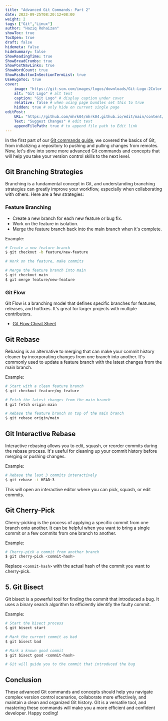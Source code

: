 ```yaml
---
title: "Advanced Git Commands: Part 2"
date: 2023-09-25T08:20:12+08:00
weight: 2
tags: ["Git","Linux"]
author: "Haziq Rohaizan"
showToc: true
TocOpen: true
draft: false
hidemeta: false
hideSummary: false
ShowReadingTime: true
ShowBreadCrumbs: true
ShowPostNavLinks: true
ShowWordCount: true
ShowRssButtonInSectionTermList: true
UseHugoToc: true
cover:
    image: "https://git-scm.com/images/logos/downloads/Git-Logo-2Color.png" # image path/url
    alt: "Git Logo" # alt text
    caption: "Git Logo" # display caption under cover
    relative: false # when using page bundles set this to true
    hidden: true # only hide on current single page
editPost:
    URL: "https://github.com/mhrk04/mhrk04.github.io/edit/main/content/"
    Text: "Suggest Changes" # edit text
    appendFilePath: true # to append file path to Edit link
---
```


In the first part of our [Git commands guide](/posts/2023/sept/git/masteringgitcommandsadevelopersguide/), we covered the basics of Git, from initializing a repository to pushing and pulling changes from remotes. Now, let's dive into some more advanced Git commands and concepts that will help you take your version control skills to the next level.

##  Git Branching Strategies

Branching is a fundamental concept in Git, and understanding branching strategies can greatly improve your workflow, especially when collaborating with others. Here are a few strategies:

### Feature Branching

- Create a new branch for each new feature or bug fix.
- Work on the feature in isolation.
- Merge the feature branch back into the main branch when it's complete.

Example:

```bash
# Create a new feature branch
$ git checkout -b feature/new-feature

# Work on the feature, make commits

# Merge the feature branch into main
$ git checkout main
$ git merge feature/new-feature
```

### Git Flow

Git Flow is a branching model that defines specific branches for features, releases, and hotfixes. It's great for larger projects with multiple contributors.

- [Git Flow Cheat Sheet](https://danielkummer.github.io/git-flow-cheatsheet/)

## Git Rebase

Rebasing is an alternative to merging that can make your commit history cleaner by incorporating changes from one branch into another. It's commonly used to update a feature branch with the latest changes from the main branch.

Example:

```bash
# Start with a clean feature branch
$ git checkout feature/my-feature

# Fetch the latest changes from the main branch
$ git fetch origin main

# Rebase the feature branch on top of the main branch
$ git rebase origin/main
```

## Git Interactive Rebase

Interactive rebasing allows you to edit, squash, or reorder commits during the rebase process. It's useful for cleaning up your commit history before merging or pushing changes.

Example:

```bash
# Rebase the last 3 commits interactively
$ git rebase -i HEAD~3
```

This will open an interactive editor where you can pick, squash, or edit commits.

## Git Cherry-Pick

Cherry-picking is the process of applying a specific commit from one branch onto another. It can be helpful when you want to bring a single commit or a few commits from one branch to another.

Example:

```bash
# Cherry-pick a commit from another branch
$ git cherry-pick <commit-hash>
```

Replace `<commit-hash>` with the actual hash of the commit you want to cherry-pick.

## 5. Git Bisect

Git bisect is a powerful tool for finding the commit that introduced a bug. It uses a binary search algorithm to efficiently identify the faulty commit.

Example:

```bash
# Start the bisect process
$ git bisect start

# Mark the current commit as bad
$ git bisect bad

# Mark a known good commit
$ git bisect good <commit-hash>

# Git will guide you to the commit that introduced the bug
```

## Conclusion

These advanced Git commands and concepts should help you navigate complex version control scenarios, collaborate more effectively, and maintain a clean and organized Git history. Git is a versatile tool, and mastering these commands will make you a more efficient and confident developer. Happy coding!